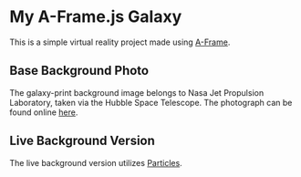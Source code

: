 # My A-Frame.js Galaxy

This is a simple virtual reality project made using [A-Frame](http://aframe.io).

## Base Background Photo
The galaxy-print background image belongs to Nasa Jet Propulsion Laboratory, taken via the Hubble Space Telescope.
The photograph can be found online [here](http://www.jpl.nasa.gov/spaceimages/details.php?id=PIA12348).

## Live Background Version
The live background version utilizes [Particles](https://github.com/VincentGarreau/particles.js/).
